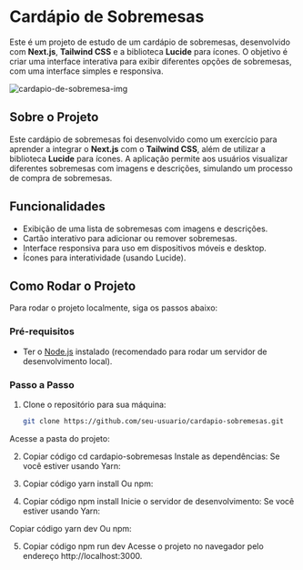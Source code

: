 # Cardápio de Sobremesas

Este é um projeto de estudo de um cardápio de sobremesas, desenvolvido com **Next.js**, **Tailwind CSS** e a biblioteca **Lucide** para ícones. O objetivo é criar uma interface interativa para exibir diferentes opções de sobremesas, com uma interface simples e responsiva.

![cardapio-de-sobremesa-img](https://github.com/user-attachments/assets/d7c0cf11-9c2f-4704-ae33-dec08560532f)


## Sobre o Projeto

Este cardápio de sobremesas foi desenvolvido como um exercício para aprender a integrar o **Next.js** com o **Tailwind CSS**, além de utilizar a biblioteca **Lucide** para ícones. A aplicação permite aos usuários visualizar diferentes sobremesas com imagens e descrições, simulando um processo de compra de sobremesas.

## Funcionalidades

- Exibição de uma lista de sobremesas com imagens e descrições.
- Cartão interativo para adicionar ou remover sobremesas.
- Interface responsiva para uso em dispositivos móveis e desktop.
- Ícones para interatividade (usando Lucide).

## Como Rodar o Projeto

Para rodar o projeto localmente, siga os passos abaixo:

### Pré-requisitos

- Ter o [Node.js](https://nodejs.org/) instalado (recomendado para rodar um servidor de desenvolvimento local).

### Passo a Passo

1. Clone o repositório para sua máquina:
   ```bash
   git clone https://github.com/seu-usuario/cardapio-sobremesas.git
Acesse a pasta do projeto:

2. Copiar código
cd cardapio-sobremesas
Instale as dependências: Se você estiver usando Yarn:

3. Copiar código
yarn install
Ou npm:

4. Copiar código
npm install
Inicie o servidor de desenvolvimento: Se você estiver usando Yarn:

Copiar código
yarn dev
Ou npm:

5. Copiar código
npm run dev
Acesse o projeto no navegador pelo endereço http://localhost:3000.

